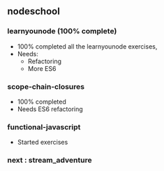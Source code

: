 ## nodeschool

### learnyounode (100% complete)

- 100% completed all the learnyounode exercises,
- Needs:
    - Refactoring
    - More ES6
  
### scope-chain-closures

- 100% completed
- Needs ES6 refactoring

### functional-javascript

- Started exercises

### next : stream_adventure




